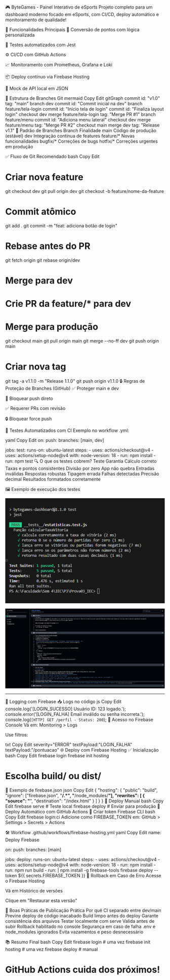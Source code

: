 🎮 ByteGames - Painel Interativo de eSports
Projeto completo para um dashboard moderno focado em eSports, com CI/CD, deploy automático e monitoramento de qualidade!

🚀 Funcionalidades Principais
🔁 Conversão de pontos com lógica personalizada

🧪 Testes automatizados com Jest

⚙️ CI/CD com GitHub Actions

📈 Monitoramento com Prometheus, Grafana e Loki

📦 Deploy contínuo via Firebase Hosting

🧪 Mock de API local em JSON

🌱 Estrutura de Branches Git
mermaid
Copy
Edit
gitGraph
   commit id: "v1.0" tag: "main"
   branch dev
   commit id: "Commit inicial na dev"
   branch feature/tela-login
   commit id: "Início tela de login"
   commit id: "Finaliza layout login"
   checkout dev
   merge feature/tela-login tag: "Merge PR #1"
   branch feature/menu
   commit id: "Adiciona menu lateral"
   checkout dev
   merge feature/menu tag: "Merge PR #2"
   checkout main
   merge dev tag: "Release v1.1"
🔀 Padrão de Branches
Branch	Finalidade
main	Código de produção (estável)
dev	Integração contínua de features
feature/*	Novas funcionalidades
bugfix/*	Correções de bugs
hotfix/*	Correções urgentes em produção

✅ Fluxo de Git Recomendado
bash
Copy
Edit
# Criar nova feature
git checkout dev
git pull origin dev
git checkout -b feature/nome-da-feature

# Commit atômico
git add .
git commit -m "feat: adiciona botão de login"

# Rebase antes do PR
git fetch origin
git rebase origin/dev

# Merge para dev
# Crie PR da feature/* para dev

# Merge para produção
git checkout main
git pull origin main
git merge --no-ff dev
git push origin main

# Criar nova tag
git tag -a v1.1.0 -m "Release 1.1.0"
git push origin v1.1.0
🔒 Regras de Proteção de Branches (GitHub)
✅ Proteger main e dev

🚫 Bloquear push direto

✅ Requerer PRs com revisão

🔒 Bloquear force push

🧪 Testes Automatizados com CI
Exemplo no workflow .yml:

yaml
Copy
Edit
on:
  push:
    branches: [main, dev]

jobs:
  test:
    runs-on: ubuntu-latest
    steps:
      - uses: actions/checkout@v4
      - uses: actions/setup-node@v4
        with:
          node-version: 18
      - run: npm install
      - run: npm test
🔍 O que os testes cobrem?
Teste	Garantia
Cálculo correto	Taxas e pontos consistentes
Divisão por zero	App não quebra
Entradas inválidas	Respostas robustas
Tipagem errada	Falhas detectadas
Precisão decimal	Resultados formatados corretamente

🖼️ Exemplo de execução dos testes

![Testes](./src/prints/npmtest.png)

![Build e Deploy Firebase](./src/prints/build_deploy.png)

---

🔧 Logging com Firebase
📥 Logs no código
js
Copy
Edit
console.log('[LOGIN_SUCESSO] Usuário ID: 123 logado.');
console.error('[LOGIN_FALHA] Email inválido ou senha incorreta.');
console.log(`[HTTP] GET /perfil - Status: 200`);
🔎 Acesso no Firebase Console
Vá em: Monitoring > Logs

Use filtros:

txt
Copy
Edit
severity="ERROR"
textPayload:"LOGIN_FALHA"
textPayload:"/pontuacao"
🌐 Deploy com Firebase Hosting
✅ Inicialização
bash
Copy
Edit
firebase login
firebase init hosting
# Escolha build/ ou dist/
🔧 Exemplo de firebase.json
json
Copy
Edit
{
  "hosting": {
    "public": "build",
    "ignore": ["firebase.json", "**/.*", "**/node_modules/**"],
    "rewrites": [
      { "source": "**", "destination": "/index.html" }
    ]
  }
}
🚀 Deploy Manual
bash
Copy
Edit
firebase serve     # Teste local
firebase deploy    # Enviar para produção
🤖 Deploy Automático com GitHub Actions
🔐 Criar token Firebase CLI
bash
Copy
Edit
firebase login:ci
Adicione como FIREBASE_TOKEN em:
GitHub > Settings > Secrets > Actions

🛠️ Workflow .github/workflows/firebase-hosting.yml
yaml
Copy
Edit
name: Deploy Firebase

on:
  push:
    branches: [main]

jobs:
  deploy:
    runs-on: ubuntu-latest
    steps:
      - uses: actions/checkout@v4
      - uses: actions/setup-node@v4
        with:
          node-version: 18
      - run: npm install
      - run: npm run build
      - run: |
          npm install -g firebase-tools
          firebase deploy --token ${{ secrets.FIREBASE_TOKEN }}
🔁 Rollback em Caso de Erro
Acesse o Firebase Hosting

Vá em Histórico de versões

Clique em "Restaurar esta versão"

📌 Boas Práticas de Publicação
Prática	Por quê
CI separado entre dev/main	Previne deploy de código inacabado
Build limpo antes do deploy	Garante consistência dos arquivos
Testar localmente com serve	Valida antes de subir
Rollback habilitado no console	Segurança em caso de falha
.env e node_modules ignorados	Evita vazamentos e peso desnecessário

📚 Resumo Final
bash
Copy
Edit
firebase login           # uma vez
firebase init hosting    # uma vez
firebase deploy          # manual
# GitHub Actions cuida dos próximos!